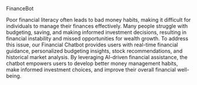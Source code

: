 FinanceBot

Poor financial literacy often leads to bad money habits, making it difficult for individuals to manage their finances effectively. Many people struggle with budgeting, saving, and making informed investment decisions, resulting in financial instability and missed opportunities for wealth growth. To address this issue, our Financial Chatbot provides users with real-time financial guidance, personalized budgeting insights, stock recommendations, and historical market analysis. By leveraging AI-driven financial assistance, the chatbot empowers users to develop better money management habits, make informed investment choices, and improve their overall financial well-being.
